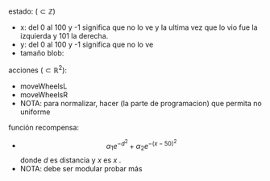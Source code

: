 estado: ($\subset \mathbb{Z}$)
 - x: del 0 al 100 y -1 significa que no lo ve y la ultima vez que lo vio fue la izquierda y 101 la derecha.
 - y: del 0 al 100 y -1 significa que no lo ve
 - tamaño blob:


acciones ($\subset \mathbb{R}^2$):
 - moveWheelsL 
 - moveWheelsR 
 - NOTA: para normalizar, hacer (la parte de programacion) que permita no uniforme

función recompensa:
 - $$\alpha_1  e^{-d^2} + \alpha_2 e^{-(x-50)^2}$$
 donde $d$ es distancia y $x$ es $x$ . 
 - NOTA: debe ser modular probar más
